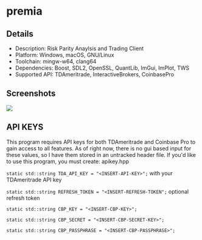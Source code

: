 # premia

Details
--------
- Description: Risk Parity Anaylsis and Trading Client
- Platform: Windows, macOS, GNU/Linux
- Toolchain: mingw-w64, clang64
- Dependencies: Boost, SDL2, OpenSSL, QuantLib, ImGui, ImPlot, TWS
- Supported API: TDAmeritrade, InteractiveBrokers, CoinbasePro

Screenshots
--------
![](https://i.ibb.co/99SsWWb/Screen-Shot-2022-03-06-at-3-46-48-PM.png)
<!-- ![](https://i.ibb.co/X8cSy1T/C15-E0-A46-8357-4-D8-A-BD9-F-15-CDA776-AAF1.png)
![](https://i.ibb.co/NjdT3GS/49-C38803-E56-D-4648-9-F9-F-704-E661-C0-D7-C.png)
![](https://i.ibb.co/JHD6MFK/Screen-Shot-2022-01-09-at-9-52-33-AM.png) -->

API KEYS
--------

This program requires API keys for both TDAmeritrade and Coinbase Pro to gain access to all features. As of right now, there is no gui based input for these values, so I have them stored in an untracked header file. If you'd like to use this program, you must create: apikey.hpp

`static std::string TDA_API_KEY = "<INSERT-API-KEY>";` with your TDAmeritrade API key

`static std::string REFRESH_TOKEN = "<INSERT-REFRESH-TOKEN";` optional refresh token

`static std::string CBP_KEY = "<INSERT-CBP-KEY>";`

`static std::string CBP_SECRET = "<INSERT-CBP-SECRET-KEY>";`

`static std::string CBP_PASSPHRASE = "<INSERT-CBP-PASSPHRASE>";`

